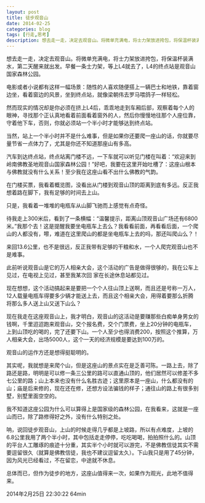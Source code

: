 ```yaml
---
layout: post
title: 徒步观音山
date: 2014-02-25
categories: blog
tags: [行走,思考]
description: 想去走一走，决定去观音山。将微单充满电，将士力架放进挎包，将保温杯装满水，第二天醒来就出发。早餐一条士力架，等上L4就去了，L4的终点站是观音山国家森林公园。
---
```



想去走一走，决定去观音山。将微单充满电，将士力架放进挎包，将保温杯装满水，第二天醒来就出发。早餐一条士力架，等上L4就去了，L4的终点站是观音山国家森林公园。

电影或者小说都有这样一幅场景：随性的人喜欢随便搭上一辆巴士和地铁，靠着窗边坐，看着窗边的风景，坐到终点站，就像梁朝伟去罗马喂鸽子一样轻松。

然而现实的情况却是你必须在挤上L4后，乖乖地走到车厢后部，观察着每个人的眼神，寻找那个正认真地看着前面看着窗外的人，然后你慢慢地往那个人座位靠，守着他下车，否则，你就必须站一个半小时才能够达到终点站。

当然，站上一个半小时并不是什么难事，但是如果你还要爬一座山的话，你就要尽量节省一点体力了，尤其是你还不知道那座山有多高。

汽车到达终点站，终点站离门楼不远，一下车就可以听见门楼在叫着：“欢迎来到岭南佛教圣地观音山国家森林公园！”好吧，我要在这里开始吐槽了：这座山根本与佛教就没有什么关系！至少我在这座山看不出什么佛教的气韵。

在门楼买票，我看着概览图，没看出从门楼到观音山顶的距离到底有多远。反正我想着路在脚下，我有足够的时间去上山。

只是，我看着一堆堆的电瓶车从山脚飞驰而上感觉有点奇怪。

待我走上300米后，看到了一条横幅：“温馨提示，距离山顶观音山广场还有6800米。”我那个去！这是提醒我要坐电瓶车上去么？我看看前面，再看看后面，一个爬山的人都没有，嚓，难道在这里爬山的都是坐电瓶车上去的吗，那还叫爬山么？！

来回13.6公里，也不是很远，反正我带有足够的干粮和水，一个人爬完观音山也不是难事。

此前听说观音山是它的万人相亲大会，这个活动的广告是做得很够的，我在公车上见过，在电视上见过，甚至我某次回 家在长途休息站都见过。

现在想想，这个活动搞起来是要把一个个人往山顶上送啊，而且还是号称一万人，12人载量电瓶车得要多少辆才能送上去，而且这个相亲大会，用得着要那么折腾将那么多人送上山又送下山么？

现在我走在这座观音山上，我才明白，观音山的这活动是要赚那些白痴单身男女的钱啊，千里迢迢跑来观音山，交个报名费，交个门票费，坐上20分钟的电瓶车，上到山顶吃的喝的，完了还要下山。一个人至少也得消费200，按照这个推算，万人相亲大会，出场5000人，这个一天的经济规模是要达到100万的。

观音山的运作方还是想得挺聪明的。

其实呢，我就想是来爬个山，但是这座山的景点实在是乏善可陈。一路上去，除了路还是路，明明是可以修一条三公里的路可以直通山顶的，他们居然可以修差不多七公里的路；山上本来也没有什么名胜古迹；这里原本是一座山，什么都没有的山；庙是后来修的，现在还在修，还想方设法骗钱的样子；通往山的路上有很多别墅，别墅里面空空的。

我不知道这座公园为什么可以算得上是国家级的森林公园，在我看来，这就是一座山而已，除了路修得好之外，没有什么特别之处。

呐，说回徒步观音山，上山的时候走得几乎都是上坡路，所以有点难度，上坡的6.8公里我用了两个半小时，其中包括走走停停，吃吃喝喝，拍拍照什么的。山顶的平台人工雕琢的痕迹十分重，其实半个小时就可以游完，不是佛教信徒其实不需要逗留很久（就算是佛教信徒，我也不建议逗留太久）。下山我只是用了45分钟，因为风光已经看过，不在留恋，中途就不休息。

总体而已，但作为徒步的地方，这座山值得来一次，如果作为观光，此地不值得来。

2014年2月25日 22:30:22 64min


